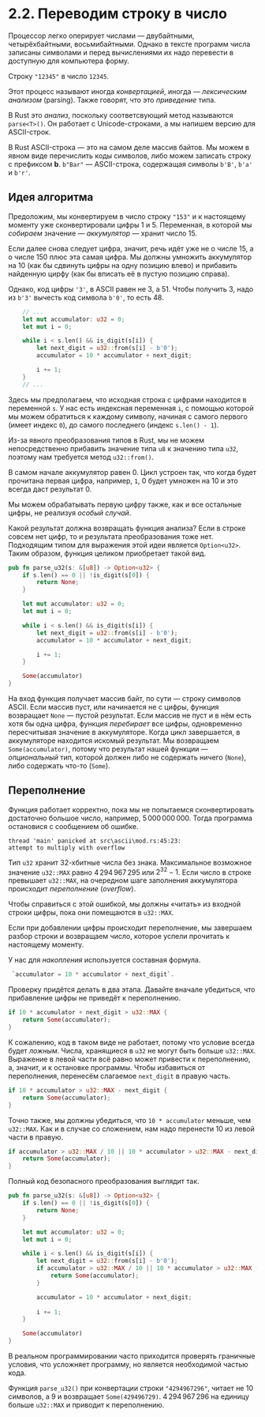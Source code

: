# 2.2. Переводим строку в число

Процессор легко оперирует числами — двубайтными, четырёхбайтными, восьмибайтными.
Однако в тексте программ числа записаны символами и перед вычислениями их надо перевести в доступную для компьютера форму.

Строку `"12345"` в число `12345`.

Этот процесс называют иногда *конвертацией*, иногда — *лексическим анализом* (parsing).
Также говорят, что это *приведение* типа.

В Rust это *анализ*, поскольку соответсвующий метод называются `parse<T>()`.
Он работает с Unicode-строками, а мы напишем версию для ASCII-строк.

В Rust ASCII-строка — это на самом деле массив байтов. Мы можем в явном виде перечислить коды символов, либо можем записать строку с префиксом **b**. `b"Bar"` — ASCII-строка, содержащая символы `b'B'`, `b'a'` и `b'r'`.

## Идея алгоритма

Предоложим, мы конвертируем в число строку `"153"` и к настоящему моменту уже сконвертировали цифры $1$ и $5$. Переменная, в которой мы *собираем* значение — *аккумулятор* — хранит число $15$.

Если далее снова следует цифра, значит, речь идёт уже не о числе $15$, а о числе $150$ плюс эта самая цифра.
Мы должны умножить аккумулятор на $10$ (как бы сдвинуть цифры на одну позицию влево) и прибавить найденную цирфу (как бы вписать её в пустую позицию справа).

Однако, код цифры `'3'`, в ASCII равен не 3, а 51. Чтобы получить 3, надо из `b'3'` вычесть код символа `b'0'`, то есть 48.

```rust
    // ...
    let mut accumulator: u32 = 0;
    let mut i = 0;

    while i < s.len() && is_digit(s[i]) {
        let next_digit = u32::from(s[i] - b'0');
        accumulator = 10 * accumulator + next_digit;

        i += 1;
    }
    // ...
```

Здесь мы предполагаем, что исходная строка с цифрами находится в переменной `s`. У нас есть индексная переменная `i`, с помощью которой мы можем обратиться к каждому символу, начиная с самого первого (имеет индекс `0`), до самого последнего (индекс `s.len() - 1`).

Из-за явного преобразования типов в Rust, мы не можем непосредственно прибавить значение типа `u8` к значению типа `u32`, поэтому нам требуется метод `u32::from()`.

В самом начале аккумулятор равен $0$.
Цикл устроен так, что когда будет прочитана первая цифра, например, `1`, $0$ будет умножен на $10$ и это всегда даст результат $0$.

Мы можем обрабатывать первую цифру также, как и все остальные цифры, не реализуя *особый случай*.

Какой результат должна возвращать функция анализа?
Если в строке совсем нет цифр, то и результата преобразования тоже нет.
Подходящим типом для выражения этой идеи является `Option<u32>`.
Таким образом, функция целиком приобретает такой вид.

```rust
pub fn parse_u32(s: &[u8]) -> Option<u32> {
    if s.len() == 0 || !is_digit(s[0]) {
        return None;
    }

    let mut accumulator: u32 = 0;
    let mut i = 0;

    while i < s.len() && is_digit(s[i]) {
        let next_digit = u32::from(s[i] - b'0');
        accumulator = 10 * accumulator + next_digit;

        i += 1;
    }

    Some(accumulator)
}
```

На вход функция получает массив байт, по сути — строку символов ASCII.
Если массив пуст, или начинается не с цифры, функция возвращает `None` — пустой результат.
Если массив не пуст и в нём есть хотя бы одна цифра, функция *перебирает* все цифры, одновременно пересчитывая значение в аккумуляторе.
Когда цикл завершается, в аккумуляторе находится искомый результат.
Мы возвращаем `Some(accumulator)`, потому что результат нашей функции — *опциональный* тип, которой должен либо не содержать ничего (`None`), либо содержать что-то (`Some`).

## Переполнение

Функция работает корректно, пока мы не попытаемся сконвертировать достаточно большое число, например, $5\,000\,000\,000$. Тогда программа остановися с сообщением об ошибке.

```text
thread 'main' panicked at src\ascii\mod.rs:45:23:
attempt to multiply with overflow
```

Тип `u32` хранит 32-хбитные числа без знака.
Максимальное возможное значение `u32::MAX` равно $4\,294\,967\,295$ или $2^32-1$.
Если число в строке превышает `u32::MAX`, на очередном шаге заполнения аккумулятора происходит *переполнение* (*overflow*).

Чтобы справиться с этой ошибкой, мы должны «читать» из входной строки цифры, пока они помещаются в `u32::MAX`.

Если при добавлении цифры происходит переполнение, мы завершаем разбор строки и возвращаем число, которое успели прочитать к настоящему моменту.

У нас для *накопления* используется составная формула.

```rust
 `accumulator = 10 * accumulator + next_digit`.
```

Проверку придётся делать в два этапа. Давайте вначале убедиться, что прибавление цифры не приведёт к переполнению.

```rust
if 10 * accumulator + next_digit > u32::MAX {
    return Some(accumulator);
}
```

К сожалению, код в таком виде не работает, потому что условие всегда будет *ложным*.
Числа, хранящиеся в `u32` не могут быть больше `u32::MAX`.
Выражение в левой части всё равно может привести к переполнению, а, значит, и к остановке программы.
Чтобы избавиться от переполнения, перенесём слагаемое `next_digit` в правую часть.

```rust
if 10 * accumulator > u32::MAX - next_digit {
    return Some(accumulator);
}
```

Точно также, мы должны убедиться, что `10 * accumulator` меньше, чем `u32::MAX`.
Как и в случае со сложением, нам надо перенести $10$ из левой части в правую.

```rust
if accumulator > u32::MAX / 10 || 10 * accumulator > u32::MAX - next_digit {
    return Some(accumulator);
}
```

Полный код безопасного преобразования выглядит так.

```rust
pub fn parse_u32(s: &[u8]) -> Option<u32> {
    if s.len() == 0 || !is_digit(s[0]) {
        return None;
    }

    let mut accumulator: u32 = 0;
    let mut i = 0;

    while i < s.len() && is_digit(s[i]) {
        let next_digit = u32::from(s[i] - b'0');
        if accumulator > u32::MAX / 10 || 10 * accumulator > u32::MAX - next_digit {
            return Some(accumulator);
        }

        accumulator = 10 * accumulator + next_digit;
        
        i += 1;
    }

    Some(accumulator)
}
```

В реальном программировании часто приходится проверять граничные условия, что усложняет программу, но является необходимой частью кода.

Функция `parse_u32()` при конвертации строки `"4294967296"`, читает не 10 символов, а 9 и возвращает `Some(429496729)`.
$4\,294\,967\,296$ на единицу больше `u32::MAX` и приводит к переполнению.
